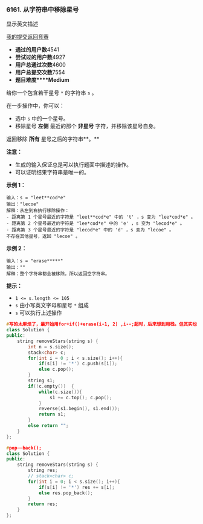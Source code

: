 ### 6161. 从字符串中移除星号

 显示英文描述

 

[我的提交](https://leetcode.cn/contest/weekly-contest-308/problems/removing-stars-from-a-string/submissions/)[返回竞赛](https://leetcode.cn/contest/weekly-contest-308/)

- **通过的用户数**4541
- **尝试过的用户数**4927
- **用户总通过次数**4600
- **用户总提交次数**7554
- **题目难度****Medium**

给你一个包含若干星号 `*` 的字符串 `s` 。

在一步操作中，你可以：

- 选中 `s` 中的一个星号。
- 移除星号 **左侧** 最近的那个 **非星号** 字符，并移除该星号自身。

返回移除 **所有** 星号之后的字符串**。**

**注意：**

- 生成的输入保证总是可以执行题面中描述的操作。
- 可以证明结果字符串是唯一的。

 

**示例 1：**

```
输入：s = "leet**cod*e"
输出："lecoe"
解释：从左到右执行移除操作：
- 距离第 1 个星号最近的字符是 "leet**cod*e" 中的 't' ，s 变为 "lee*cod*e" 。
- 距离第 2 个星号最近的字符是 "lee*cod*e" 中的 'e' ，s 变为 "lecod*e" 。
- 距离第 3 个星号最近的字符是 "lecod*e" 中的 'd' ，s 变为 "lecoe" 。
不存在其他星号，返回 "lecoe" 。
```

**示例 2：**

```
输入：s = "erase*****"
输出：""
解释：整个字符串都会被移除，所以返回空字符串。
```

 

**提示：**

- `1 <= s.length <= 105`
- `s` 由小写英文字母和星号 `*` 组成
- `s` 可以执行上述操作

```cpp
#写的太麻烦了，最开始用for+if()+erase(i-1, 2) ,i--;超时，后来想到用栈。但其实也不用，模拟栈即可。利用string的pop_back()，去掉队尾元素。
class Solution {
public:
    string removeStars(string s) {
        int n = s.size();
        stack<char> c;
        for(int i = 0 ; i < s.size(); i++){
            if(s[i] != '*') c.push(s[i]);
            else c.pop();
        }
        string s1;
        if(!c.empty())  {
            while(c.size()){
                s1 += c.top(); c.pop();
            }
            reverse(s1.begin(), s1.end());
            return s1;
        }
        else return "";
    }
};
```

```cpp
#pop——back();
class Solution {
public:
    string removeStars(string s) {
        string res;
        // stack<char> c;
        for(int i = 0; i < s.size(); i++){
            if(s[i] != '*') res += s[i];
            else res.pop_back();
        }
        return res;
    }
};
```

